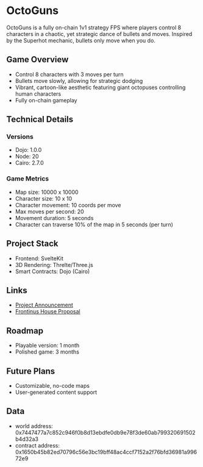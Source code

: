 # OctoGuns

OctoGuns is a fully on-chain 1v1 strategy FPS where players control 8 characters in a chaotic, yet strategic dance of bullets and moves. Inspired by the Superhot mechanic, bullets only move when you do.

## Game Overview

- Control 8 characters with 3 moves per turn
- Bullets move slowly, allowing for strategic dodging
- Vibrant, cartoon-like aesthetic featuring giant octopuses controlling human characters
- Fully on-chain gameplay

## Technical Details

### Versions

- Dojo: 1.0.0
- Node: 20
- Cairo: 2.7.0

### Game Metrics

- Map size: 10000 x 10000
- Character size: 10 x 10
- Character movement: 10 coords per move
- Max moves per second: 20
- Movement duration: 5 seconds
- Character can traverse 10% of the map in 5 seconds (per turn)

## Project Stack

- Frontend: SvelteKit
- 3D Rendering: Threlte/Three.js
- Smart Contracts: Dojo (Cairo)

## Links

- [Project Announcement](https://x.com/ZackAmes/status/1831078408723497314)
- [Frontinus House Proposal](https://snapshot.box/#/sn:0x07bd3419669f9f0cc8f19e9e2457089cdd4804a4c41a5729ee9c7fd02ab8ab62/proposal/16)

## Roadmap

- Playable version: 1 month
- Polished game: 3 months

## Future Plans

- Customizable, no-code maps
- User-generated content support

## Data

- world address: 0x7447477a7c852c946f0b8d13ebdfe0db9e78f3de60ab799320691502b4d32a3
- contract address: 0x1650b45b82ed70796c56e3bc19bff48ac4ccf7152a2f76bfd36981a99672e9
